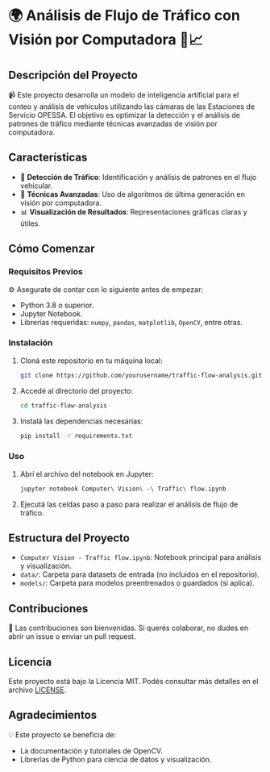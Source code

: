 
# 🌍 Análisis de Flujo de Tráfico con Visión por Computadora 🚗📈

## Descripción del Proyecto

📹 Este proyecto desarrolla un modelo de inteligencia artificial para el conteo y análisis de vehículos utilizando las cámaras de las Estaciones de Servicio OPESSA. El objetivo es optimizar la detección y el análisis de patrones de tráfico mediante técnicas avanzadas de visión por computadora.

## Características

- 🚦 **Detección de Tráfico**: Identificación y análisis de patrones en el flujo vehicular.
- 🧠 **Técnicas Avanzadas**: Uso de algoritmos de última generación en visión por computadora.
- 📊 **Visualización de Resultados**: Representaciones gráficas claras y útiles.

## Cómo Comenzar

### Requisitos Previos

⚙️ Asegurate de contar con lo siguiente antes de empezar:

- Python 3.8 o superior.
- Jupyter Notebook.
- Librerías requeridas: `numpy`, `pandas`, `matplotlib`, `OpenCV`, entre otras.

### Instalación

1. Cloná este repositorio en tu máquina local:
   ```bash
   git clone https://github.com/yourusername/traffic-flow-analysis.git
   ```
2. Accedé al directorio del proyecto:
   ```bash
   cd traffic-flow-analysis
   ```
3. Instalá las dependencias necesarias:
   ```bash
   pip install -r requirements.txt
   ```

### Uso

1. Abrí el archivo del notebook en Jupyter:
   ```bash
   jupyter notebook Computer\ Vision\ -\ Traffic\ flow.ipynb
   ```
2. Ejecutá las celdas paso a paso para realizar el análisis de flujo de tráfico.

## Estructura del Proyecto

- `Computer Vision - Traffic flow.ipynb`: Notebook principal para análisis y visualización.
- `data/`: Carpeta para datasets de entrada (no incluidos en el repositorio).
- `models/`: Carpeta para modelos preentrenados o guardados (si aplica).

## Contribuciones

🙌 Las contribuciones son bienvenidas. Si querés colaborar, no dudes en abrir un issue o enviar un pull request.

## Licencia

Este proyecto está bajo la Licencia MIT. Podés consultar más detalles en el archivo [LICENSE](LICENSE).

## Agradecimientos

💡 Este proyecto se beneficia de:
- La documentación y tutoriales de OpenCV.
- Librerías de Python para ciencia de datos y visualización.
